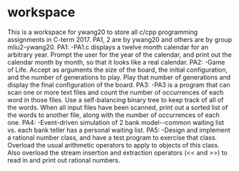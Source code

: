 # workspace
This is a workspace for ywang20 to store all c/cpp programming assignments in C-term 2017.
PA1, 2 are by ywang20 and others are by group mliu2-ywang20.
PA1:
  -PA1.c displays a twelve month calendar for an arbitrary year. Prompt the user for the year of the calendar, and print out          the calendar month by month, so that it looks like a real calendar.
PA2:
  -Game of Life. Accept as arguments the size of the board, the initial configuration, and the number of generations to play. Play that number of generations and display the final configuration of the board.
PA3:
  -PA3 is a program that can scan one or more text files and count the number of occurrences of each word in those files. Use a self-balancing binary tree to keep track of all of the words. When all input files have been scanned, print out a sorted list of the words to another file, along with the number of occurrences of each one. 
PA4:
  -Event-driven simulation of 2 bank model--common waiting list vs. each bank teller has a personal waiting list.
PA5:
  -Design and implement a rational number class, and have a test program to exercise that class. Overload the usual arithmetic operators to apply to objects of this class. Also overload the stream insertion and extraction operators (<< and >>) to read in and print out rational numbers.
